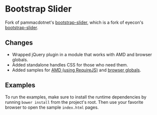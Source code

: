 # Bootstrap Slider #
Fork of pammacdotnet's [bootstrap-slider](https://github.com/pammacdotnet/bootstrap-slider),
which is a fork of eyecon's [bootstrap-slider](http://www.eyecon.ro/bootstrap-slider/).

## Changes ##
- Wrapped jQuery plugin in a module that works with AMD and browser globals.
- Added standalone handles CSS for those who need them.
- Added samples for [AMD (using RequireJS)](https://github.com/cbetancourt/bootstrap-slider/blob/master/examples/amd/)
and [browser globals](https://github.com/cbetancourt/bootstrap-slider/blob/master/examples/globals/).

## Examples ##

To run the examples, make sure to install the runtime dependencies by running
`bower install` from the project's root. Then use your favorite browser to
open the sample `index.html` pages.
